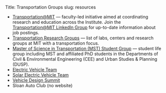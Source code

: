 Title: Transportation Groups
slug: resources

- [Transportation@MIT](http://transportation.mit.edu) — faculty-led initiative aimed at coordinating research and education across the Institute. Join the [Transportation@MIT LinkedIn Group](http://www.linkedin.com/groups?gid=2627092) for up-to-date information about job postings.
- [Transportation Research Groups](http://transportation.mit.edu/research/groups) — list of labs, centers and research groups at MIT with a transportation focus.
- [Master of Science in Transportation (MST) Student Group](http://dusp.mit.edu/pg/trans/p.lasso?t=5:2:0) — student life group including MST and affiliated PhD students in the Departments of Civil & Environmental Engineering (CEE) and Urban Studies & Planning (DUSP).
- [Electric Vehicle Team](http://web.mit.edu/evt)
- [Solar Electric Vehicle Team](http://solar-cars.scripts.mit.edu)
- [Vehicle Design Summit](http://www.vehicledesignsummit.org)
- Sloan Auto Club (no website)
